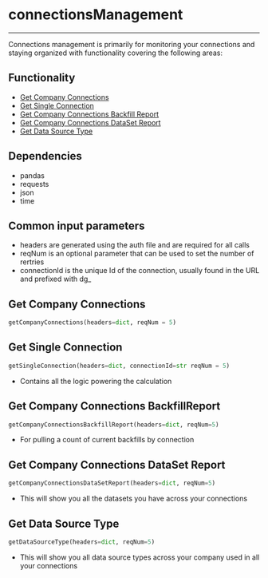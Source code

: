 # connectionsManagement
-----------------------
Connections management is primarily for monitoring your connections and staying organized with functionality covering the following areas:

## Functionality
* [Get Company Connections](https://github.com/jaytmii/py2AdobeDocs/blob/main/docs/connectionsManagement.md#get-company-connections)
* [Get Single Connection](https://github.com/jaytmii/py2AdobeDocs/blob/main/docs/connectionsManagement.md#get-single-connection)
* [Get Company Connections Backfill Report](https://github.com/jaytmii/py2AdobeDocs/blob/main/docs/connectionsManagement.md#get-company-connections-backfillreport)
* [Get Company Connections DataSet Report](https://github.com/jaytmii/py2AdobeDocs/blob/main/docs/connectionsManagement.md#get-company-connections-dataset-report)
* [Get Data Source Type](https://github.com/jaytmii/py2AdobeDocs/blob/main/docs/connectionsManagement.md#get-data-source-type)


## Dependencies
* pandas
* requests
* json
* time

## Common input parameters
* headers are generated using the auth file and are required for all calls
* reqNum is an optional parameter that can be used to set the number of rertries
* connectionId is the unique Id of the connection, usually found in the URL and prefixed with dg_

## Get Company Connections
```python
getCompanyConnections(headers=dict, reqNum = 5)
```

## Get Single Connection
```python
getSingleConnection(headers=dict, connectionId=str reqNum = 5)
```
* Contains all the logic powering the calculation

## Get Company Connections BackfillReport
```python
getCompanyConnectionsBackfillReport(headers=dict, reqNum=5)
```
* For pulling a count of current backfills by connection

## Get Company Connections DataSet Report
```python
getCompanyConnectionsDataSetReport(headers=dict, reqNum=5)
```
* This will show you all the datasets you have across your connections

## Get Data Source Type
```python
getDataSourceType(headers=dict, reqNum=5)
```
* This will show you all data source types across your company used in all your connections
